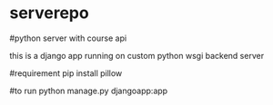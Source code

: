 # serverepo
#python server with course api

this is a django app running on custom python wsgi backend server 


#requirement
pip install pillow 

#to run
python manage.py djangoapp:app


